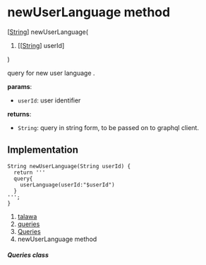 
<div>

# newUserLanguage method

</div>


[[String](https://api.flutter.dev/flutter/dart-core/String-class.html)]
newUserLanguage(

1.  [[[String](https://api.flutter.dev/flutter/dart-core/String-class.html)]
    userId]

)



query for new user language .

**params**:

-   `userId`: user identifier

**returns**:

-   `String`: query in string form, to be passed on to graphql client.



## Implementation

``` language-dart
String newUserLanguage(String userId) {
  return '''
  query{
    userLanguage(userId:"$userId")
  }
''';
}
```







1.  [talawa](../../index.html)
2.  [queries](../../utils_queries/)
3.  [Queries](../../utils_queries/Queries-class.html)
4.  newUserLanguage method

##### Queries class








